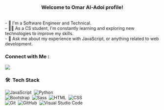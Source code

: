 
<h3 align="center">
    Welcome to Omar Al-Adoi profile!
</h3>

  <br>
- 🏢 I'm a Software Engineer and Technical.
  <br>
- 👨‍💻 As a CS student, I'm constantly learning and exploring new technologies to improve my skills.
  <br>
- 💬 Ask me about my experience with JavaScript, or anything related to web development.



### Connect with Me :

<a href="https://www.linkedin.com/in/omar96adoi/" target="_blank"><img src="https://img.shields.io/badge/-Omar%20AlAdoi-0077B5?style=for-the-badge&logo=Linkedin&logoColor=white"/></a>

### 🛠 &nbsp;Tech Stack
![JavaScript](https://img.shields.io/badge/-JavaScript-05122A?style=flat&logo=javascript)&nbsp;
![Python](https://img.shields.io/badge/-Python%20-05122A?style=flat&logo=python)&nbsp;
<br>
![Bootstrap](https://img.shields.io/badge/-Bootstrap-05122A?style=flat&logo=bootstrap&logoColor=563D7C)&nbsp;
![Sass](https://img.shields.io/badge/-Sass-05122A?style=flat&logo=sass)&nbsp;
![HTML](https://img.shields.io/badge/-HTML-05122A?style=flat&logo=HTML5)&nbsp;
![CSS](https://img.shields.io/badge/-CSS-05122A?style=flat&logo=CSS3&logoColor=1572B6)&nbsp;
<br>
![Git](https://img.shields.io/badge/-Git-05122A?style=flat&logo=git)&nbsp;
![GitHub](https://img.shields.io/badge/-GitHub-05122A?style=flat&logo=github)&nbsp;
![Visual Studio Code](https://img.shields.io/badge/-Visual%20Studio%20Code-05122A?style=flat&logo=visual-studio-code&logoColor=007ACC)&nbsp;






